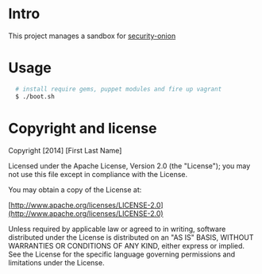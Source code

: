 # Intro 
This project manages a sandbox for [security-onion](url)

# Usage
```bash
  # install require gems, puppet modules and fire up vagrant
  $ ./boot.sh
```

# Copyright and license

Copyright [2014] [First Last Name]

Licensed under the Apache License, Version 2.0 (the "License");
you may not use this file except in compliance with the License.

You may obtain a copy of the License at:

  [http://www.apache.org/licenses/LICENSE-2.0](http://www.apache.org/licenses/LICENSE-2.0)

Unless required by applicable law or agreed to in writing, software
distributed under the License is distributed on an "AS IS" BASIS,
WITHOUT WARRANTIES OR CONDITIONS OF ANY KIND, either express or implied.
See the License for the specific language governing permissions and
limitations under the License.
